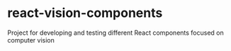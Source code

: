 # react-vision-components
Project for developing and testing different React components focused on computer vision
